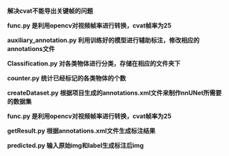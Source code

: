 **解决cvat不能导出关键帧的问题**

**func.py 是利用opencv对视频帧率进行转换，cvat帧率为25**

**auxiliary_annotation.py 利用训练好的模型进行辅助标注，修改相应的annotations文件**

**Classification.py 对各类物体进行分类，存储在相应的文件夹下**

**counter.py 统计已经标记的各类物体的个数**

**createDataset.py 根据项目生成的annotations.xml文件来制作nnUNet所需要的数据集**

**func.py 是利用opencv对视频帧率进行转换，cvat帧率为25**

**getResult.py 根据annotations.xml文件生成标注结果**

**predicted.py 输入原始img和label生成标注后img**
